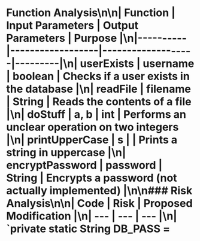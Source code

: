 # Function Analysis\n\n| Function | Input Parameters | Output Parameters | Purpose |\n|----------|------------------|-------------------|---------|\n| userExists | username | boolean | Checks if a user exists in the database |\n| readFile | filename | String | Reads the contents of a file |\n| doStuff | a, b | int | Performs an unclear operation on two integers |\n| printUpperCase | s |  | Prints a string in uppercase |\n| encryptPassword | password | String | Encrypts a password (not actually implemented) |\n\n### Risk Analysis\n\n| Code | Risk | Proposed Modification |\n| --- | --- | --- |\n| `private static String DB_PASS = 